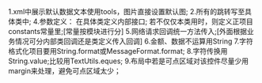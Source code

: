 1.xml中展示默认数据文本使用tools，图片直接设置默认图;
2.所有的跳转写至具体类中;
4.参数定义：
	在具体类定义内部接口;
	若不仅仅本类用时，则定义正项目constants常量里;[常量按模块进行分]
5.网络请求回调统一方法传入;[外面根据业务情况可分内部类回调还是类定义传入回调]
6.金额、数据不运算用String
7.字符格式化项目要用String.format或MessageFormat.format;
8.字符传换用String.value;比较用TextUtils.eques;
9.布局中若是可点区域对该控件尽量少用margin来处理，避免可点区域太少；
